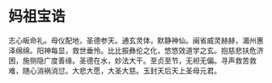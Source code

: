 # 妈祖宝诰

志心皈命礼。母仪配地，圣德参天。通玄灵体，默静神仙。闽省威灵赫赫，湄州惠泽绵绵。阳神每显，救世垂怜。比比振彝伦之化，悠悠效道学之玄。抱慈悲扶危济困，施侧隐广度善缘。圣德在水，妙法大干。至贞至节，无袒无偏。寻声救苦救难，随心消祸消愆。大悲大愿，大圣大慈。玉封天后天上圣母元君。
